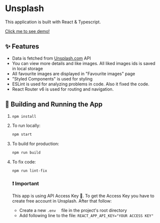 # Unsplash
This application is built with React & Typescript.

[Click me to see demo!](https://unsplash-favourite.pages.dev/)

## ✨ Features
* Data is fetched from [Unsplash.com](https://unsplash.com/documentation) API
* You can view more details and like images. All liked images ids is saved in local storage
* All favourite images are displayed in "Favourite images" page
* "Styled Components" is used for styling
* ESLint is used for analyzing problems in code. Also it fixed the code.
* React Router v6 is used for routing and navigation.

## 🚀 Building and Running the App

1. ```sh
   npm install
   ```
2. To run locally: 
   ```sh
   npm start
   ```
3. To build for production:
   ```sh
   npm run build
   ```
4. To fix code:
   ```sh
   npm run lint-fix
   ```
   ### ❗ Important

   This app is using API Access Key 🔑. To get the Access Key you have to create free account in Unsplash. After that follow:
   * Create a new  ```.env  ``` file in the project's root directory
   * Add following line to the file: ``` REACT_APP_API_KEY="YOUR ACCESS KEY" ```